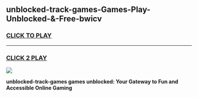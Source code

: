 
## unblocked-track-games-Games-Play-Unblocked-&-Free-bwicv
<h3>
<a href="https://premium76.site?title=unblocked-track-games&ref=24A">CLICK TO PLAY</a></h3>
<hr>

<h3>
<a href="https://premium76.site?title=unblocked-track-games&ref=24A">CLICK 2 PLAY</a>
  
</h3>

<a href="https://premium76.site?title=unblocked-track-games&ref=24A"><img src="https://clearcache.store/games.png"></a>


**unblocked-track-games games unblocked: Your Gateway to Fun and Accessible Online Gaming**
